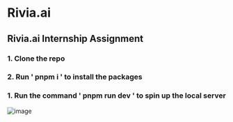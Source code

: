 # Rivia.ai
## Rivia.ai Internship Assignment
### 1. Clone the repo
### 2. Run ' pnpm i ' to install the packages
### 1. Run  the command ' pnpm run dev ' to spin up the local server 

![image](https://github.com/yom4n/Rivia/assets/27628105/c7f2155f-2efc-4a51-b3cd-96ca3a5ad1f5)
